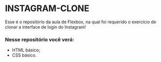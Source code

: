 # INSTAGRAM-CLONE

Esse é o repositório da aula de Flexbox, na qual foi requerido o exercício de clonar a interface de login do Instagram!

### Nesse repositório você verá:

- HTML básico;
- CSS básico.